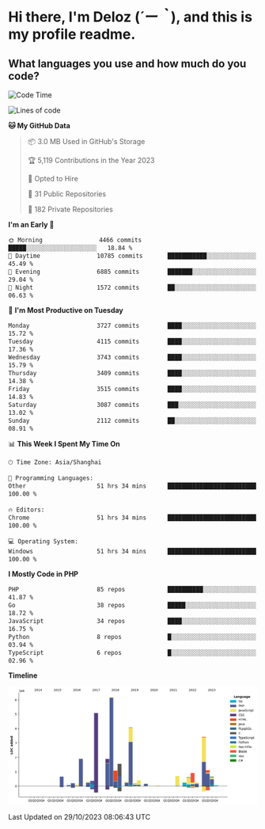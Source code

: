 # **Hi there, I'm Deloz (*´ー｀*), and this is my profile readme.**

## **What languages you use and how much do you code?**

<!--START_SECTION:waka-->
![Code Time](http://img.shields.io/badge/Code%20Time-2%2C669%20hrs%2011%20mins-blue)

![Lines of code](https://img.shields.io/badge/From%20Hello%20World%20I%27ve%20Written-32.4%20million%20lines%20of%20code-blue)

**🐱 My GitHub Data** 

> 📦 3.0 MB Used in GitHub's Storage 
 > 
> 🏆 5,119 Contributions in the Year 2023
 > 
> 💼 Opted to Hire
 > 
> 📜 31 Public Repositories 
 > 
> 🔑 182 Private Repositories 
 > 
**I'm an Early 🐤** 

```text
🌞 Morning                4466 commits        █████░░░░░░░░░░░░░░░░░░░░   18.84 % 
🌆 Daytime                10785 commits       ███████████░░░░░░░░░░░░░░   45.49 % 
🌃 Evening                6885 commits        ███████░░░░░░░░░░░░░░░░░░   29.04 % 
🌙 Night                  1572 commits        ██░░░░░░░░░░░░░░░░░░░░░░░   06.63 % 
```
📅 **I'm Most Productive on Tuesday** 

```text
Monday                   3727 commits        ████░░░░░░░░░░░░░░░░░░░░░   15.72 % 
Tuesday                  4115 commits        ████░░░░░░░░░░░░░░░░░░░░░   17.36 % 
Wednesday                3743 commits        ████░░░░░░░░░░░░░░░░░░░░░   15.79 % 
Thursday                 3409 commits        ████░░░░░░░░░░░░░░░░░░░░░   14.38 % 
Friday                   3515 commits        ████░░░░░░░░░░░░░░░░░░░░░   14.83 % 
Saturday                 3087 commits        ███░░░░░░░░░░░░░░░░░░░░░░   13.02 % 
Sunday                   2112 commits        ██░░░░░░░░░░░░░░░░░░░░░░░   08.91 % 
```


📊 **This Week I Spent My Time On** 

```text
🕑︎ Time Zone: Asia/Shanghai

💬 Programming Languages: 
Other                    51 hrs 34 mins      █████████████████████████   100.00 % 

🔥 Editors: 
Chrome                   51 hrs 34 mins      █████████████████████████   100.00 % 

💻 Operating System: 
Windows                  51 hrs 34 mins      █████████████████████████   100.00 % 
```

**I Mostly Code in PHP** 

```text
PHP                      85 repos            ██████████░░░░░░░░░░░░░░░   41.87 % 
Go                       38 repos            █████░░░░░░░░░░░░░░░░░░░░   18.72 % 
JavaScript               34 repos            ████░░░░░░░░░░░░░░░░░░░░░   16.75 % 
Python                   8 repos             █░░░░░░░░░░░░░░░░░░░░░░░░   03.94 % 
TypeScript               6 repos             █░░░░░░░░░░░░░░░░░░░░░░░░   02.96 % 
```



**Timeline**

![Lines of Code chart](https://raw.githubusercontent.com/deloz/deloz/main/assets/bar_graph.png)


 Last Updated on 29/10/2023 08:06:43 UTC
<!--END_SECTION:waka-->
